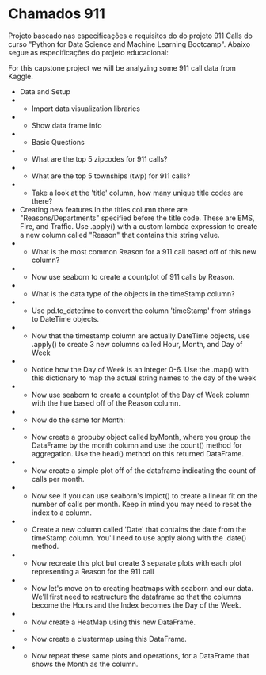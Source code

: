 # Chamados 911

Projeto baseado nas especificações e requisitos do do projeto 911 Calls do curso "Python for Data Science and Machine Learning Bootcamp".
Abaixo segue as especificações do projeto educacional:

For this capstone project we will be analyzing some 911 call data from Kaggle.
- Data and Setup
- - Import data visualization libraries
- - Show data frame info
- - Basic Questions
- - What are the top 5 zipcodes for 911 calls?
- - What are the top 5 townships (twp) for 911 calls?
- - Take a look at the 'title' column, how many unique title codes are there?
- Creating new features
In the titles column there are "Reasons/Departments" specified before the title code. These are EMS, Fire, and Traffic. Use .apply() with a custom lambda expression to create a new column called "Reason" that contains this string value.
- - What is the most common Reason for a 911 call based off of this new column?
- - Now use seaborn to create a countplot of 911 calls by Reason.
- - What is the data type of the objects in the timeStamp column?
- - Use pd.to_datetime to convert the column 'timeStamp' from strings to DateTime objects.
- - Now that the timestamp column are actually DateTime objects, use .apply() to create 3 new columns called Hour, Month, and Day of Week
- - Notice how the Day of Week is an integer 0-6. Use the .map() with this dictionary to map the actual string names to the day of the week
- - Now use seaborn to create a countplot of the Day of Week column with the hue based off of the Reason column.
- - Now do the same for Month:
- - Now create a gropuby object called byMonth, where you group the DataFrame by the month column and use the count() method for aggregation. Use the head() method on this returned DataFrame.
- - Now create a simple plot off of the dataframe indicating the count of calls per month.
- - Now see if you can use seaborn's lmplot() to create a linear fit on the number of calls per month. Keep in mind you may need to reset the index to a column. 
- - Create a new column called 'Date' that contains the date from the timeStamp column. You'll need to use apply along with the .date() method. 
- - Now recreate this plot but create 3 separate plots with each plot representing a Reason for the 911 call
- - Now let's move on to creating heatmaps with seaborn and our data. We'll first need to restructure the dataframe so that the columns become the Hours and the Index becomes the Day of the Week.
- - Now create a HeatMap using this new DataFrame.
- - Now create a clustermap using this DataFrame.
- - Now repeat these same plots and operations, for a DataFrame that shows the Month as the column.
